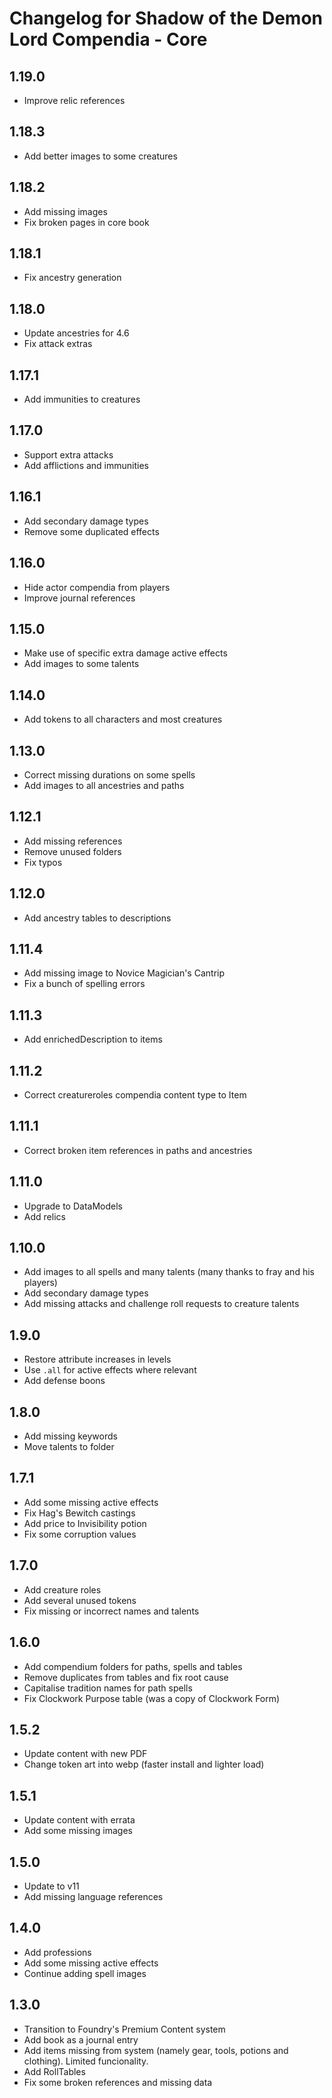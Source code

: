 # Changelog for Shadow of the Demon Lord Compendia - Core

## 1.19.0

- Improve relic references

## 1.18.3

- Add better images to some creatures

## 1.18.2

- Add missing images
- Fix broken pages in core book

## 1.18.1

- Fix ancestry generation

## 1.18.0

- Update ancestries for 4.6
- Fix attack extras

## 1.17.1

- Add immunities to creatures

## 1.17.0

- Support extra attacks
- Add afflictions and immunities

## 1.16.1

- Add secondary damage types
- Remove some duplicated effects

## 1.16.0

- Hide actor compendia from players
- Improve journal references

## 1.15.0

- Make use of specific extra damage active effects
- Add images to some talents

## 1.14.0

- Add tokens to all characters and most creatures

## 1.13.0

- Correct missing durations on some spells
- Add images to all ancestries and paths

## 1.12.1

- Add missing references
- Remove unused folders
- Fix typos

## 1.12.0

- Add ancestry tables to descriptions

## 1.11.4

- Add missing image to Novice Magician's Cantrip
- Fix a bunch of spelling errors

## 1.11.3

- Add enrichedDescription to items

## 1.11.2

- Correct creatureroles compendia content type to Item

## 1.11.1

- Correct broken item references in paths and ancestries

## 1.11.0

- Upgrade to DataModels
- Add relics

## 1.10.0

- Add images to all spells and many talents (many thanks to fray and his players)
- Add secondary damage types
- Add missing attacks and challenge roll requests to creature talents

## 1.9.0

- Restore attribute increases in levels
- Use `.all` for active effects where relevant
- Add defense boons

## 1.8.0

- Add missing keywords
- Move talents to folder

## 1.7.1

- Add some missing active effects
- Fix Hag's Bewitch castings
- Add price to Invisibility potion
- Fix some corruption values

## 1.7.0

- Add creature roles
- Add several unused tokens
- Fix missing or incorrect names and talents

## 1.6.0

- Add compendium folders for paths, spells and tables
- Remove duplicates from tables and fix root cause
- Capitalise tradition names for path spells
- Fix Clockwork Purpose table (was a copy of Clockwork Form)

## 1.5.2

- Update content with new PDF
- Change token art into webp (faster install and lighter load)

## 1.5.1

- Update content with errata
- Add some missing images

## 1.5.0

- Update to v11
- Add missing language references

## 1.4.0

- Add professions
- Add some missing active effects
- Continue adding spell images

## 1.3.0

- Transition to Foundry's Premium Content system
- Add book as a journal entry
- Add items missing from system (namely gear, tools, potions and clothing). Limited funcionality.
- Add RollTables
- Fix some broken references and missing data
